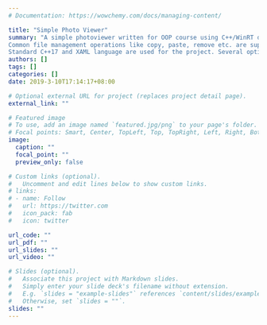 ```yaml
---
# Documentation: https://wowchemy.com/docs/managing-content/

title: "Simple Photo Viewer"
summary: "A simple photoviewer written for OOP course using C++/WinRT deployed at Universal Windows Platform.
Common file management operations like copy, paste, remove etc. are supported.
Standard C++17 and XAML language are used for the project. Several optimization techniques are employed to provide the user with a smooth interaction when previewing large image files."
authors: []
tags: []
categories: []
date: 2019-3-10T17:14:17+08:00

# Optional external URL for project (replaces project detail page).
external_link: ""

# Featured image
# To use, add an image named `featured.jpg/png` to your page's folder.
# Focal points: Smart, Center, TopLeft, Top, TopRight, Left, Right, BottomLeft, Bottom, BottomRight.
image:
  caption: ""
  focal_point: ""
  preview_only: false

# Custom links (optional).
#   Uncomment and edit lines below to show custom links.
# links:
# - name: Follow
#   url: https://twitter.com
#   icon_pack: fab
#   icon: twitter

url_code: ""
url_pdf: ""
url_slides: ""
url_video: ""

# Slides (optional).
#   Associate this project with Markdown slides.
#   Simply enter your slide deck's filename without extension.
#   E.g. `slides = "example-slides"` references `content/slides/example-slides.md`.
#   Otherwise, set `slides = ""`.
slides: ""
---
```

